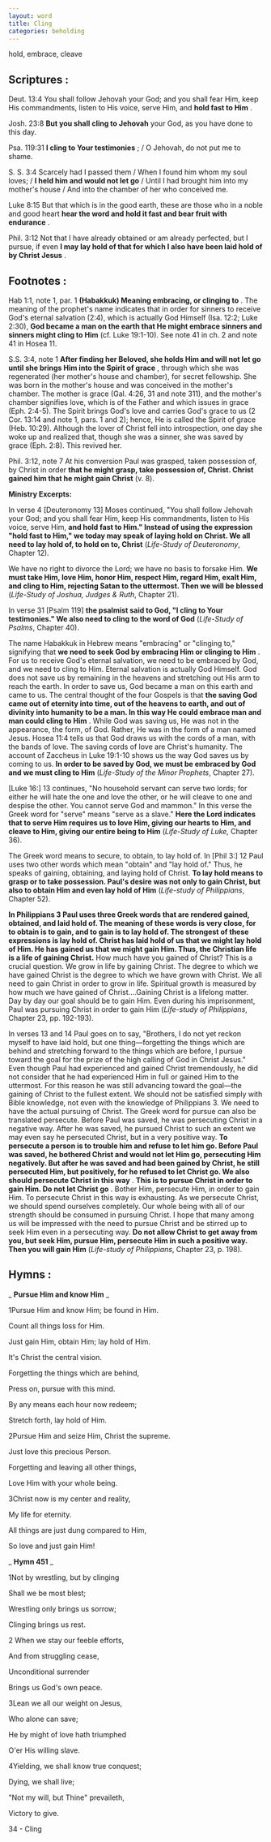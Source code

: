 ```yaml
---
layout: word
title: Cling
categories: beholding
---
```


hold, embrace, cleave

## Scriptures :

Deut. 13:4 You shall follow Jehovah your God; and you shall fear Him, keep His commandments, listen to His voice, serve Him, and **hold fast to Him** .

Josh. 23:8 **But you shall cling to Jehovah** your God, as you have done to this day.

Psa. 119:31 **I cling to Your testimonies** ; / O Jehovah, do not put me to shame.

S. S. 3:4 Scarcely had I passed them / When I found him whom my soul loves; / **I held him and would not let go** / Until I had brought him into my mother's house / And into the chamber of her who conceived me.

Luke 8:15 But that which is in the good earth, these are those who in a noble and good heart **hear the word and hold it fast and bear fruit with endurance** .

Phil. 3:12 Not that I have already obtained or am already perfected, but I pursue, if even **I may lay hold of that for which I also have been laid hold of by Christ Jesus** .

## Footnotes :

Hab 1:1, note 1, par. 1 **(Habakkuk) Meaning embracing, or clinging to** . The meaning of the prophet's name indicates that in order for sinners to receive God's eternal salvation (2:4), which is actually God Himself (Isa. 12:2; Luke 2:30), **God became a man on the earth that He might embrace sinners and sinners might cling to Him** (cf. Luke 19:1-10). See note 41 in ch. 2 and note 41 in Hosea 11.

S.S. 3:4, note 1 **After finding her Beloved, she holds Him and will not let go until she brings Him into the Spirit of grace** , through which she was regenerated (her mother's house and chamber), for secret fellowship. She was born in the mother's house and was conceived in the mother's chamber. The mother is grace (Gal. 4:26, 31 and note 311), and the mother's chamber signifies love, which is of the Father and which issues in grace (Eph. 2:4-5). The Spirit brings God's love and carries God's grace to us (2 Cor. 13:14 and note 1, pars. 1 and 2); hence, He is called the Spirit of grace (Heb. 10:29). Although the lover of Christ fell into introspection, one day she woke up and realized that, though she was a sinner, she was saved by grace (Eph. 2:8). This revived her.

Phil. 3:12, note 7 At his conversion Paul was grasped, taken possession of, by Christ in order **that he might grasp, take possession of, Christ. Christ gained him that he might gain Christ** (v. 8).

**Ministry Excerpts:**

In verse 4 [Deuteronomy 13] Moses continued, "You shall follow Jehovah your God; and you shall fear Him, keep His commandments, listen to His voice, serve Him, **and hold fast to Him." Instead of using the expression "hold fast to Him," we today may speak of laying hold on Christ. We all need to lay hold of, to hold on to, Christ** (_Life-Study of Deuteronomy_, Chapter 12).

We have no right to divorce the Lord; we have no basis to forsake Him. **We must take Him, love Him, honor Him, respect Him, regard Him, exalt Him, and cling to Him, rejecting Satan to the uttermost. Then we will be blessed** (_Life-Study of Joshua, Judges & Ruth_, Chapter 21).

In verse 31 [Psalm 119] **the psalmist said to God, "I cling to Your testimonies." We also need to cling to the word of God** (_Life-Study of Psalms_, Chapter 40).

The name Habakkuk in Hebrew means "embracing" or "clinging to," signifying that **we need to seek God by embracing Him or clinging to Him** . For us to receive God's eternal salvation, we need to be embraced by God, and we need to cling to Him. Eternal salvation is actually God Himself. God does not save us by remaining in the heavens and stretching out His arm to reach the earth. In order to save us, God became a man on this earth and came to us. The central thought of the four Gospels is that **the saving God came out of eternity into time, out of the heavens to earth, and out of divinity into humanity to be a man. In this way He could embrace man and man could cling to Him** . While God was saving us, He was not in the appearance, the form, of God. Rather, He was in the form of a man named Jesus. Hosea 11:4 tells us that God draws us with the cords of a man, with the bands of love. The saving cords of love are Christ's humanity. The account of Zaccheus in Luke 19:1-10 shows us the way God saves us by coming to us. **In order to be saved by God, we must be embraced by God and we must cling to Him** (_Life-Study of the Minor Prophets_, Chapter 27).

[Luke 16:] 13 continues, "No household servant can serve two lords; for either he will hate the one and love the other, or he will cleave to one and despise the other. You cannot serve God and mammon." In this verse the Greek word for "serve" means "serve as a slave." **Here the Lord indicates that to serve Him requires us to love Him, giving our hearts to Him, and cleave to Him, giving our entire being to Him** (_Life-Study of Luke,_ Chapter 36).

The Greek word means to secure, to obtain, to lay hold of. In [Phil 3:] 12 Paul uses two other words which mean "obtain" and "lay hold of." Thus, he speaks of gaining, obtaining, and laying hold of Christ. **To lay hold means to grasp or to take possession. Paul's desire was not only to gain Christ, but also to obtain Him and even lay hold of Him** (_Life-study of Philippians_, Chapter 52).

**In Philippians 3 Paul uses three Greek words that are rendered gained, obtained, and laid hold of. The meaning of these words is very close, for to obtain is to gain, and to gain is to lay hold of. The strongest of these expressions is lay hold of. Christ has laid hold of us that we might lay hold of Him. He has gained us that we might gain Him. Thus, the Christian life is a life of gaining Christ.** How much have you gained of Christ? This is a crucial question. We grow in life by gaining Christ. The degree to which we have gained Christ is the degree to which we have grown with Christ. We all need to gain Christ in order to grow in life. Spiritual growth is measured by how much we have gained of Christ….Gaining Christ is a lifelong matter. Day by day our goal should be to gain Him. Even during his imprisonment, Paul was pursuing Christ in order to gain Him (_Life-study of Philippians_, Chapter 23, pp. 192-193).

In verses 13 and 14 Paul goes on to say, "Brothers, I do not yet reckon myself to have laid hold, but one thing—forgetting the things which are behind and stretching forward to the things which are before, I pursue toward the goal for the prize of the high calling of God in Christ Jesus." Even though Paul had experienced and gained Christ tremendously, he did not consider that he had experienced Him in full or gained Him to the uttermost. For this reason he was still advancing toward the goal—the gaining of Christ to the fullest extent. We should not be satisfied simply with Bible knowledge, not even with the knowledge of Philippians 3. We need to have the actual pursuing of Christ. The Greek word for pursue can also be translated persecute. Before Paul was saved, he was persecuting Christ in a negative way. After he was saved, he pursued Christ to such an extent we may even say he persecuted Christ, but in a very positive way. **To persecute a person is to trouble him and refuse to let him go. Before Paul was saved, he bothered Christ and would not let Him go, persecuting Him negatively. But after he was saved and had been gained by Christ, he still persecuted Him, but positively, for he refused to let Christ go. We also should persecute Christ in this way** . **This is to pursue Christ in order to gain Him. Do not let Christ go** . Bother Him, persecute Him, in order to gain Him. To persecute Christ in this way is exhausting. As we persecute Christ, we should spend ourselves completely. Our whole being with all of our strength should be consumed in pursuing Christ. I hope that many among us will be impressed with the need to pursue Christ and be stirred up to seek Him even in a persecuting way. **Do not allow Christ to get away from you, but seek Him, pursue Him, persecute Him in such a positive way. Then you will gain Him** (_Life-study of Philippians_, Chapter 23, p. 198).

## Hymns :

_ **Pursue Him and know Him** _

1Pursue Him and know Him; be found in Him.

Count all things loss for Him.

Just gain Him, obtain Him; lay hold of Him.

It's Christ the central vision.

Forgetting the things which are behind,

Press on, pursue with this mind.

By any means each hour now redeem;

Stretch forth, lay hold of Him.

2Pursue Him and seize Him, Christ the supreme.

Just love this precious Person.

Forgetting and leaving all other things,

Love Him with your whole being.

3Christ now is my center and reality,

My life for eternity.

All things are just dung compared to Him,

So love and just gain Him!

_ **Hymn 451** _

1Not by wrestling, but by clinging

Shall we be most blest;

Wrestling only brings us sorrow;

Clinging brings us rest.

2 When we stay our feeble efforts,

And from struggling cease,

Unconditional surrender

Brings us God's own peace.

3Lean we all our weight on Jesus,

Who alone can save;

He by might of love hath triumphed

O'er His willing slave.

4Yielding, we shall know true conquest;

Dying, we shall live;

"Not my will, but Thine" prevaileth,

Victory to give.

34 - Cling
